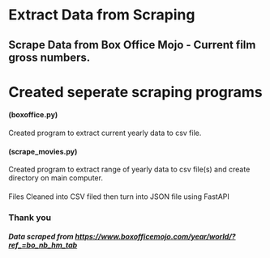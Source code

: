 # Extract Data from Scraping

## Scrape Data from Box Office Mojo - Current film gross numbers. 

# Created seperate scraping programs

#### (boxoffice.py)      
Created program to extract current yearly data to csv file.

#### (scrape_movies.py)  
Created program to extract range of yearly data to csv file(s) and create directory on main computer. 

####
Files Cleaned into CSV filed then turn into JSON file using FastAPI

### Thank you

##### Data scraped from https://www.boxofficemojo.com/year/world/?ref_=bo_nb_hm_tab
